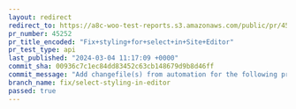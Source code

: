 ```yaml
---
layout: redirect
redirect_to: https://a8c-woo-test-reports.s3.amazonaws.com/public/pr/45252/api/index.html
pr_number: 45252
pr_title_encoded: "Fix+styling+for+select+in+Site+Editor"
pr_test_type: api
last_published: "2024-03-04 11:17:09 +0000"
commit_sha: 00936c7c1ec84dd83452c63cb148679d9b8d46ff
commit_message: "Add changefile(s) from automation for the following project(s): wooco…"
branch_name: fix/select-styling-in-editor
passed: true
---
```

